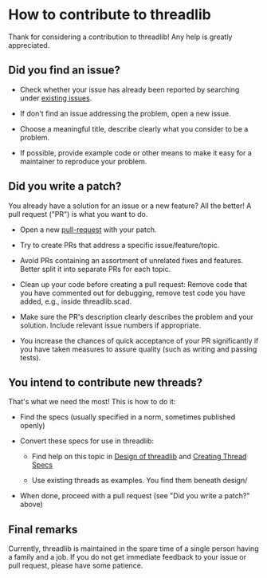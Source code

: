 # How to contribute to threadlib

Thank for considering a contribution to threadlib! Any help is greatly
appreciated.


## Did you find an issue?

* Check whether your issue has already been reported by searching under
  [existing issues](https://github.com/adrianschlatter/threadlib/issues).

* If don't find an issue addressing the problem, open a new issue.

* Choose a meaningful title, describe clearly what you consider to be a
  problem.

* If possible, provide example code or other means to make it easy for a
  maintainer to reproduce your problem.


## Did you write a patch?

You already have a solution for an issue or a new feature? All the better! A
pull request ("PR") is what you want to do.

* Open a new [pull-request](https://github.com/adrianschlatter/threadlib/pulls)
  with your patch.

* Try to create PRs that address a specific issue/feature/topic.

* Avoid PRs containing an assortment of unrelated fixes and features. Better
  split it into separate PRs for each topic.

* Clean up your code before creating a pull request: Remove code that you have
  commented out for debugging, remove test code you have added, e.g., inside
  threadlib.scad.

* Make sure the PR's description clearly describes the problem and your solution.
  Include relevant issue numbers if appropriate.

* You increase the chances of quick acceptance of your PR significantly if you
  have taken measures to assure quality (such as writing and passing tests).


## You intend to contribute new threads?

That's what we need the most! This is how to do it:

* Find the specs (usually specified in a norm, sometimes published openly)

* Convert these specs for use in threadlib:

  * Find help on this topic in [Design of threadlib](docs/DesignOfThreadlib.md)
    and [Creating Thread Specs](docs/CreatingThreadSpecs.md)

  * Use existing threads as examples. You find them beneath design/

* When done, proceed with a pull request (see "Did you write a patch?" above)
  

## Final remarks

Currently, threadlib is maintained in the spare time of a single person having
a family and a job. If you do not get immediate feedback to your issue or pull
request, please have some patience.
